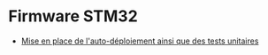 # Firmware STM32

- [Mise en place de l'auto-déploiement ainsi que des tests unitaires](Documentation/stm32-self-deployment)
